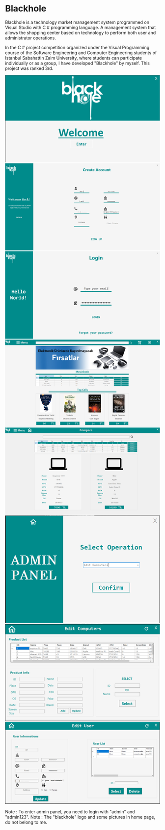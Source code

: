 # Blackhole

Blackhole is a technology market management system programmed on Visual Studio with C # programming language. A management system that allows the shopping center based on technology to perform both user and administrator operations.

In the C # project competition organized under the Visual Programming course of the Software Engineering and Computer Engineering students of Istanbul Sabahattin Zaim University, where students can participate individually or as a group, I have developed  "Blackhole" by myself. This project was ranked 3rd.

![](main.png)
![](register.png)
![](login.png)
![](home.png)
![](compare.png)
![](adminpanel.png)
![](editcomp.png)
![](editusers.png)

Note : To enter admin panel, you need to login with "admin" and "admin123".
Note : The "blackhole" logo and some pictures in home page, do not belong to me.
